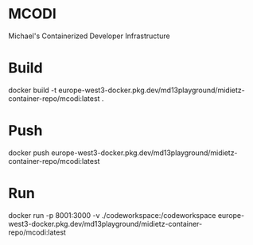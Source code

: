 # MCODI
Michael's Containerized Developer Infrastructure 



# Build

docker build -t europe-west3-docker.pkg.dev/md13playground/midietz-container-repo/mcodi:latest .

# Push 
docker push europe-west3-docker.pkg.dev/md13playground/midietz-container-repo/mcodi:latest

# Run

docker run -p 8001:3000 -v ./codeworkspace:/codeworkspace europe-west3-docker.pkg.dev/md13playground/midietz-container-repo/mcodi:latest
